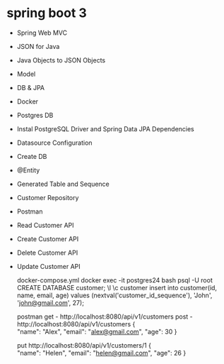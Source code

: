 # spring boot 3

 - Spring Web MVC
 - JSON for Java
 - Java Objects to JSON Objects
 - Model
 - DB & JPA
 - Docker
 - Postgres DB
 - Instal PostgreSQL Driver and Spring Data JPA Dependencies
 - Datasource Configuration
 - Create DB
 - @Entity
 - Generated Table and Sequence
 - Customer Repository
 - Postman
 - Read Customer API
 - Create Customer API
 - Delete Customer API
 - Update Customer API


    docker-compose.yml
        docker exec -it postgres24 bash
        psql -U root
        CREATE DATABASE customer;
        \l
        \c customer
        insert into customer(id, name, email, age)
        values (nextval('customer_id_sequence'), 'John', 'john@gmail.com', 27);

    postman
    get - http://localhost:8080/api/v1/customers
    post - http://localhost:8080/api/v1/customers
        {    
            "name": "Alex",
            "email": "alex@gmail.com",
            "age": 30
        }

    put http://localhost:8080/api/v1/customers/1
        {    
            "name": "Helen",
            "email": "helen@gmail.com",
            "age": 26
        }